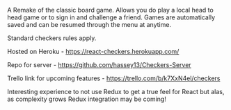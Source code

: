 A Remake of the classic board game.  Allows you do play a local head to head game or to sign in and challenge a friend.  Games are automatically saved and can be resumed through the menu at anytime.

Standard checkers rules apply.

Hosted on Heroku - https://react-checkers.herokuapp.com/

Repo for server - https://github.com/hassey13/Checkers-Server

Trello link for upcoming features - https://trello.com/b/k7XxN4el/checkers

Interesting experience to not use Redux to get a true feel for React but alas, as complexity grows Redux integration may be coming!
